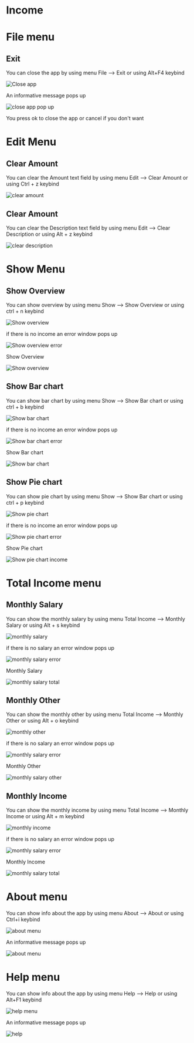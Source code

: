 # Income

# File menu


## Exit

You can close the app by using menu File --> Exit or using Alt+F4 keybind

<p><img src = "File menu/close app.png" title="Close app"></p>

An informative message pops up

<p><img src ="File menu/close app pop up.png" title="close app pop up"/> </p>

You press ok to close the app or cancel if you don't want

# Edit Menu

## Clear Amount

You can clear the Amount text field by using menu Edit --> Clear Amount or using Ctrl + z keybind

<p><img src="Edit menu/clear amount.png" title="clear amount"/></p>


## Clear Amount

You can clear the Description text field by using menu Edit --> Clear Description or using Alt + z keybind

<p><img src="Edit menu/clear description.png" title="clear description"/></p>

# Show Menu

## Show Overview

You can show overview by using menu Show --> Show Overview or using ctrl + n keybind

<p><img src="Show menu/show overview.png" title="Show overview"/></p>

if there is no income an error window pops up

<p><img src="Show menu/show overview error.png" title="Show overview error"/></p>

Show Overview 
<p><img src="Show menu/show overview income.png" title="Show overview"/></p>

## Show Bar chart

You can show bar chart by using menu Show --> Show Bar chart or using ctrl + b keybind

<p><img src="Show menu/show bar chart.png" title="Show bar chart"/></p>


if there is no income an error window pops up

<p><img src="Show menu/show bar chart error.png" title="Show bar chart error"/></p>

Show Bar chart

<p><img src="Show menu/show bar chart income.png" title="Show bar chart"/></p>

## Show Pie chart

You can show pie chart by using menu Show --> Show Bar chart or using ctrl + p keybind

<p><img src="Show menu/show pie chart.png" title="Show pie chart"/></p>


if there is no income an error window pops up

<p><img src="Show menu/show pie chart error.png" title="Show pie chart error"/></p>

Show Pie chart

<p><img src="Show menu/show pie chart income.png" title="Show pie chart income"/></p>

# Total Income menu

## Monthly Salary

You can show the monthly salary by using menu Total Income --> Monthly Salary or using Alt + s keybind

<p><img src="Total Income/monthly salary.png" title="monthly salary"/></p>

if there is no salary an error window pops up

<p><img src="Total Income/monthly salary error.png" title="monthly salary error"/></p>

Monthly Salary

<p><img src="Total Income/monthly income sal.png" title="monthly salary total"/></p>


## Monthly Other

You can show the monthly other by using menu Total Income --> Monthly Other or using Alt + o keybind

<p><img src="Total Income/monthly other.png" title="monthly other"/></p>

if there is no salary an error window pops up

<p><img src="Total Income/monthly other error.png" title="monthly salary error"/></p>

Monthly Other

<p><img src="Total Income/monthly income ont.png" title="monthly salary other"/></p>


## Monthly Income

You can show the monthly income by using menu Total Income --> Monthly Income or using Alt + m keybind

<p><img src="Total Income/monthly income.png" title="monthly income"/></p>

if there is no salary an error window pops up

<p><img src="Total Income/monthly income error.png" title="monthly salary error"/></p>


Monthly Income

<p><img src="Total Income/monthly salary tot.png" title="monthly salary total"/></p>


# About menu

You can show info about the app by using menu About --> About or using Ctrl+i keybind

<p><img src="About menu/about menu.png" title="about menu"/></p>

An informative message pops up

<p><img src="About menu/about.png" title="about menu"/></p> 

# Help menu

You can show info about the app by using menu Help --> Help or using Alt+F1 keybind

<p><img src="Help menu/help menu.png" title="help menu"/></p>

An informative message pops up

<p><img src="Help menu/help.png" title="help"/></p> 